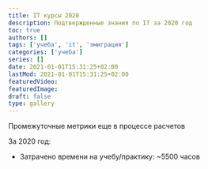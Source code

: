 ```yaml
---
title: IT курсы 2020
description: Подтвержденные знания по IT за 2020 год
toc: true
authors: []
tags: ['учеба', 'it', 'эмиграция']
categories: ['учеба']
series: []
date: 2021-01-01T15:31:25+02:00
lastMod: 2021-01-01T15:31:25+02:00
featuredVideo:
featuredImage:
draft: false
type: gallery
---
```


Промежуточные метрики еще в процессе расчетов

За 2020 год:

- Затрачено времени на учебу/практику: ~5500 часов

<!--more-->
<!-- 
![](05.jpg)
![](13.jpg)
![](14.jpg)
![](06.jpg)
![](02.jpg)
![](03.jpg)
![](04.jpg)
![](07.jpg)
![](08.jpg)
![](09.jpg)
![](10.jpg)
![](23.jpg)
![](11.jpg)
![](12.jpg)
![](17.jpg)
![](18.jpg)
![](19.jpg)
![](20.jpg)
![](21.jpg)
![](22.jpg)
![](24.jpg)
![](25.jpg)
![](15.jpg)
![](16.jpg)
![](01.jpg) -->